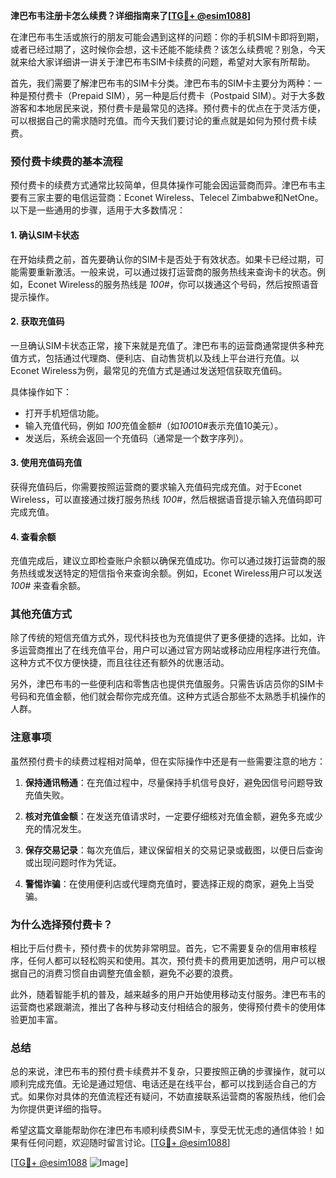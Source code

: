 **津巴布韦注册卡怎么续费？详细指南来了[[TG💪+ @esim1088](https://t.me/s/esim1088)]**

在津巴布韦生活或旅行的朋友可能会遇到这样的问题：你的手机SIM卡即将到期，或者已经过期了，这时候你会想，这卡还能不能续费？该怎么续费呢？别急，今天就来给大家详细讲一讲关于津巴布韦SIM卡续费的问题，希望对大家有所帮助。

首先，我们需要了解津巴布韦的SIM卡分类。津巴布韦的SIM卡主要分为两种：一种是预付费卡（Prepaid SIM），另一种是后付费卡（Postpaid SIM）。对于大多数游客和本地居民来说，预付费卡是最常见的选择。预付费卡的优点在于灵活方便，可以根据自己的需求随时充值。而今天我们要讨论的重点就是如何为预付费卡续费。

### **预付费卡续费的基本流程**

预付费卡的续费方式通常比较简单，但具体操作可能会因运营商而异。津巴布韦主要有三家主要的电信运营商：Econet Wireless、Telecel Zimbabwe和NetOne。以下是一些通用的步骤，适用于大多数情况：

#### **1. 确认SIM卡状态**
在开始续费之前，首先要确认你的SIM卡是否处于有效状态。如果卡已经过期，可能需要重新激活。一般来说，可以通过拨打运营商的服务热线来查询卡的状态。例如，Econet Wireless的服务热线是 *100#*，你可以拨通这个号码，然后按照语音提示操作。

#### **2. 获取充值码**
一旦确认SIM卡状态正常，接下来就是充值了。津巴布韦的运营商通常提供多种充值方式，包括通过代理商、便利店、自动售货机以及线上平台进行充值。以Econet Wireless为例，最常见的充值方式是通过发送短信获取充值码。

具体操作如下：
- 打开手机短信功能。
- 输入充值代码，例如 *100*充值金额#（如*100*10#表示充值10美元）。
- 发送后，系统会返回一个充值码（通常是一个数字序列）。

#### **3. 使用充值码充值**
获得充值码后，你需要按照运营商的要求输入充值码完成充值。对于Econet Wireless，可以直接通过拨打服务热线 *100#*，然后根据语音提示输入充值码即可完成充值。

#### **4. 查看余额**
充值完成后，建议立即检查账户余额以确保充值成功。你可以通过拨打运营商的服务热线或发送特定的短信指令来查询余额。例如，Econet Wireless用户可以发送 *100#* 来查看余额。

### **其他充值方式**

除了传统的短信充值方式外，现代科技也为充值提供了更多便捷的选择。比如，许多运营商推出了在线充值平台，用户可以通过官方网站或移动应用程序进行充值。这种方式不仅方便快捷，而且往往还有额外的优惠活动。

另外，津巴布韦的一些便利店和零售店也提供充值服务。只需告诉店员你的SIM卡号码和充值金额，他们就会帮你完成充值。这种方式适合那些不太熟悉手机操作的人群。

### **注意事项**

虽然预付费卡的续费过程相对简单，但在实际操作中还是有一些需要注意的地方：

1. **保持通讯畅通**：在充值过程中，尽量保持手机信号良好，避免因信号问题导致充值失败。
   
2. **核对充值金额**：在发送充值请求时，一定要仔细核对充值金额，避免多充或少充的情况发生。

3. **保存交易记录**：每次充值后，建议保留相关的交易记录或截图，以便日后查询或出现问题时作为凭证。

4. **警惕诈骗**：在使用便利店或代理商充值时，要选择正规的商家，避免上当受骗。

### **为什么选择预付费卡？**

相比于后付费卡，预付费卡的优势非常明显。首先，它不需要复杂的信用审核程序，任何人都可以轻松购买和使用。其次，预付费卡的费用更加透明，用户可以根据自己的消费习惯自由调整充值金额，避免不必要的浪费。

此外，随着智能手机的普及，越来越多的用户开始使用移动支付服务。津巴布韦的运营商也紧跟潮流，推出了各种与移动支付相结合的服务，使得预付费卡的使用体验更加丰富。

### **总结**

总的来说，津巴布韦的预付费卡续费并不复杂，只要按照正确的步骤操作，就可以顺利完成充值。无论是通过短信、电话还是在线平台，都可以找到适合自己的方式。如果你对具体的充值流程还有疑问，不妨直接联系运营商的客服热线，他们会为你提供更详细的指导。

希望这篇文章能帮助你在津巴布韦顺利续费SIM卡，享受无忧无虑的通信体验！如果有任何问题，欢迎随时留言讨论。[[TG💪+ @esim1088](https://t.me/s/esim1088)]

[[TG💪+ @esim1088](https://t.me/s/esim1088) ![Image](https://i.postimg.cc/4NQfJmqS/Snipaste-2025-05-13-00-14-12.png)]